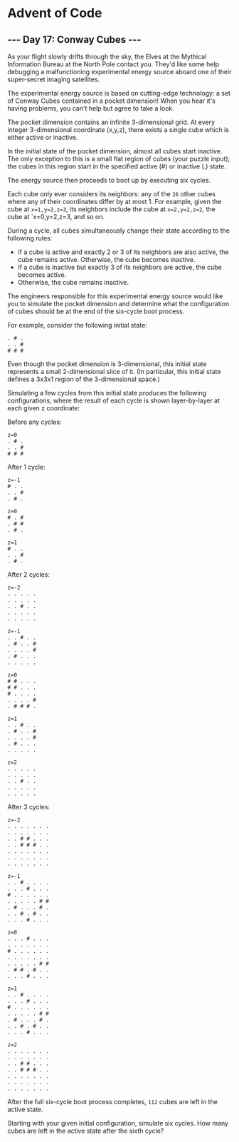 # Advent of Code

## --- Day 17: Conway Cubes ---

As your flight slowly drifts through the sky, the Elves at the Mythical Information Bureau at the North Pole contact you. They'd like some help debugging a malfunctioning experimental energy source aboard one of their super-secret imaging satellites.

The experimental energy source is based on cutting-edge technology: a set of Conway Cubes contained in a pocket dimension! When you hear it's having problems, you can't help but agree to take a look.

The pocket dimension contains an infinite 3-dimensional grid. At every integer 3-dimensional coordinate (x,y,z), there exists a single cube which is either active or inactive.

In the initial state of the pocket dimension, almost all cubes start inactive. The only exception to this is a small flat region of cubes (your puzzle input); the cubes in this region start in the specified active (#) or inactive (.) state.

The energy source then proceeds to boot up by executing six cycles.

Each cube only ever considers its neighbors: any of the `26` other cubes where any of their coordinates differ by at most 1. For example, given the cube at `x=1,y=2,z=3`, its neighbors include the cube at `x=2,y=2,z=2`, the cube at `x=0,y=2,z=3, and so on.

During a cycle, all cubes simultaneously change their state according to the following rules:

* If a cube is active and exactly 2 or 3 of its neighbors are also active, the cube remains active. Otherwise, the cube becomes inactive.
* If a cube is inactive but exactly 3 of its neighbors are active, the cube becomes active.
* Otherwise, the cube remains inactive.

The engineers responsible for this experimental energy source would like you to simulate the pocket dimension and determine what the configuration of cubes should be at the end of the six-cycle boot process.

For example, consider the following initial state:

```raw
. # .
. . #
# # #
```

Even though the pocket dimension is 3-dimensional, this initial state represents a small 2-dimensional slice of it. (In particular, this initial state defines a 3x3x1 region of the 3-dimensional space.)

Simulating a few cycles from this initial state produces the following configurations, where the result of each cycle is shown layer-by-layer at each given z coordinate:

Before any cycles:

```raw
z=0
. # .
. . #
# # #
```

After 1 cycle:

```raw
z=-1
# . .
. . #
. # .

z=0
# . #
. # #
. # .

z=1
# . .
. . #
. # .
```

After 2 cycles:

```raw
z=-2
. . . . .
. . . . .
. . # . .
. . . . . 
. . . . . 

z=-1
. . # . .
. # . . #
. . . . #
. # . . .
. . . . .

z=0
# # . . .
# # . . .
# . . . .
. . . . #
. # # # .

z=1
. . # . .
. # . . #
. . . . #
. # . . .
. . . . .

z=2
. . . . .
. . . . .
. . # . .
. . . . .
. . . . .
```

After 3 cycles:

```raw
z=-2
. . . . . . .
. . . . . . .
. . # # . . .
. . # # # . .
. . . . . . .
. . . . . . .
. . . . . . .

z=-1
. . # . . . .
. . . # . . .
# . . . . . .
. . . . . # #
. # . . . # .
. . # . # . .
. . . # . . .

z=0
. . . # . . .
. . . . . . .
# . . . . . .
. . . . . . .
. . . . . # #
. # # . # . .
. . . # . . .

z=1
. . # . . . .
. . . # . . .
# . . . . . .
. . . . . # #
. # . . . # .
. . # . # . .
. . . # . . .

z=2
. . . . . . .
. . . . . . .
. . # # . . .
. . # # # . .
. . . . . . .
. . . . . . .
. . . . . . .
```

After the full six-cycle boot process completes, `112` cubes are left in the active state.

Starting with your given initial configuration, simulate six cycles. How many cubes are left in the active state after the sixth cycle?
